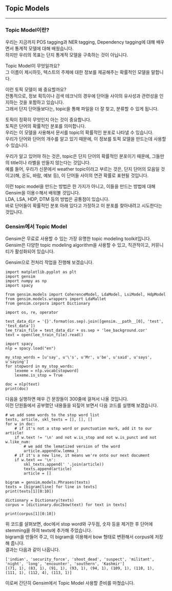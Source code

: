 ## Topic Models
---

### Topic Model이란?
우리는 지금까지 POS tagging과 NER tagging, Dependency tagging에 대해 배우면서 통계적 모델에 대해 배웠습니다.   
하지만 우리의 목표는 단지 통계적 모델을 구축하는 것이 아닙니다.   

Topic Model이 무엇일까요?   
그 이름이 제시하듯, 텍스트의 주제에 대한 정보를 제공해주는 확률적인 모델을 말합니다.   

이런 토픽 모델이 왜 중요할까요?   
전통적으로, 정보 획득이나 검색 테크닉의 경우에 단어들 사이의 유사성과 관련성을 인지하는 것을 포함하고 있습니다.   
그래서 단지 단어들보다는, topic을 통해 파일을 더 잘 찾고, 분류할 수 있게 됩니다.   

토픽이 정확히 무엇인지 아는 것이 중요합니다.   
토픽은 단어의 확률적인 분포를 의미합니다.   
우리는 이 모델을 사용해서 문서를 topic의 확률적인 분포로 나타낼 수 있습니다.   
우리가 단어와 단어의 개수를 알고 있기 때문에, 이 정보를 토픽 모델을 만드는데 사용할 수 있습니다.   

우리가 알고 있어야 하는 것은, topic은 단지 단어의 확률적인 분포이기 때문에, 그들만의 title이나 라벨을 만들지 않는다는 것입니다.   
예를 들어, 우리가 신문에서 weather topic이라고 부르는 것은, 단지 단어의 모음일 것이고(해, 온도, 바람, 예보 등), 이 단어들 사이의 연관 확률로 표현될 것입니다.   

이런 topic model을 만드는 방법은 한 가지가 아니고, 이들을 만드는 방법에 대해 Gensim을 이용ㅇ해서 배워볼 것입니다.   
LDA, LSA, HDP, DTM 등의 방법은 공통점이 있습니다.   
바로 단어들이 확률적인 분포 아래 있다고 가정하고 이 분포를 찾아내려고 시도한다는 것입니다.   

### Gensim에서 Topic Model
Gensim은 무료로 사용할 수 있는 가장 유명한 topic modeling toolkit입니다.   
Gensim은 다양한 topic modeling algorithm을 사용할 수 있고, 직관적이고, 커뮤니티가 활성화되어 있습니다.   

Gensim으로 전처리 작업을 진행해 보겠습니다.   

```
import matplotlib.pyplot as plt
import gensim
import numpy as np
import spacy

from gensim.models import CoherenceModel, LdaModel, LsiModel, HdpModel
from gensim.models.wrappers import LdaMallet
from gensim.corpora import Dictionary

import os, re, operator

test_data_dir = '{}'.format(os.sep).join([gensim.__path__[0], 'test', 'test_data'])
lee_train_file = test_data_dir + os.sep + 'lee_background.cor'
text = open(lee_train_file).read()

import spacy
nlp = spacy.load("en")

my_stop_words = [u'say', u'\'s', u'Mr', u'be', u'said', u'says', u'saying']
for stopword in my_stop_words:
    lexeme = nlp.vocab[stopword]
    lexeme.is_stop = True

doc = nlp(text)
print(doc)
```

다음을 실행하면 매우 긴 문장들이 300줄에 걸쳐서 나올 것입니다.   
이전 단원들에서 공부했던 내용들을 되짚어 보면서 다음 코드를 실행해 보겠습니다.   

```
# we add some words to the stop word list
texts, article, skl_texts = [], [], []
for w in doc:
    # if it's not a stop word or punctuation mark, add it to our article!
    if w.text != '\n' and not w.is_stop and not w.is_punct and not w.like_num:
        # we add the lematized version of the word
        article.append(w.lemma_)
    # if it's a new line, it means we're onto our next document
    if w.text == '\n':
        skl_texts.append(' '.join(article))
        texts.append(article)
        article = []

bigram = gensim.models.Phrases(texts)
texts = [bigram[line] for line in texts]
print(texts[1][0:10])

dictionary = Dictionary(texts)
corpus = [dictionary.doc2bow(text) for text in texts]

print(corpus[1][0:10])
```

위 코드를 살펴보면, doc에서 stop word와 구두점, 숫자 등을 제거한 후 단어에 stemming을 하여 texts에 추가해 주었습니다.   
bigram을 만들어 주고, 이 bigram을 이용해서 bow 형태로 변환해서 corpus에 저장해 줍니다.   
결과는 다음과 같이 나옵니다.   

```
['indian', 'security_force', 'shoot_dead', 'suspect', 'militant', 'night', 'long', 'encounter', 'southern', 'Kashmir']
[(71, 1), (83, 1), (91, 1), (93, 1), (94, 1), (109, 1), (110, 1), (111, 1), (112, 4), (113, 1)]
```

이로써 간단히 Gensim에서 Topic Model 사용할 준비를 마쳤습니다.   